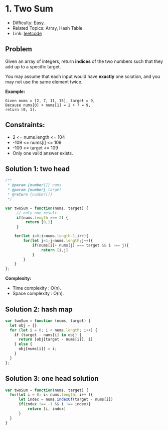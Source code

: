 # 1. Two Sum

- Difficulty: Easy.
- Related Topics: Array, Hash Table.
- Link: [leetcode](https://leetcode.com/problems/two-sum/submissions/)

## Problem

Given an array of integers, return **indices** of the two numbers such that they add up to a specific target.

You may assume that each input would have **exactly** one solution, and you may not use the same element twice.

**Example:**

```
Given nums = [2, 7, 11, 15], target = 9,
Because nums[0] + nums[1] = 2 + 7 = 9,
return [0, 1].
```

## Constraints:

- 2 <= nums.length <= 104
- -109 <= nums[i] <= 109
- -109 <= target <= 109
- Only one valid answer exists.

## Solution 1: two head

```javascript
/**
 * @param {number[]} nums
 * @param {number} target
 * @return {number[]}
 */

var twoSum = function(nums, target) {
     // only one result
     if(nums.length === 2) {
         return [0,1]
     }

    for(let i=0;i<nums.length-1;i++){
        for(let j=1;j<nums.length;j++){
            if(nums[i]+ nums[j] === target && i !== j){
                return [i,j]
            }
        }
    }
};
```

**Complexity:**

* Time complexity : O(n).
* Space complexity : O(n).


## Solution 2: hash map 

```javascript
var twoSum = function (nums, target) {
  let obj = {}
  for (let i = 0; i < nums.length; i++) {
    if (target - nums[i] in obj) {
      return [obj[target - nums[i]], i]
    } else {
      obj[nums[i]] = i;
    }
  }
};
```

## Solution 3:  one head solution

```javascript
var twoSum = function(nums, target) {
  for(let i = 0; i< nums.length; i++ ){
      let index = nums.indexOf(target - nums[i])
      if(index !== -1 && i !== index){
          return [i, index]
      }
  }
}
```